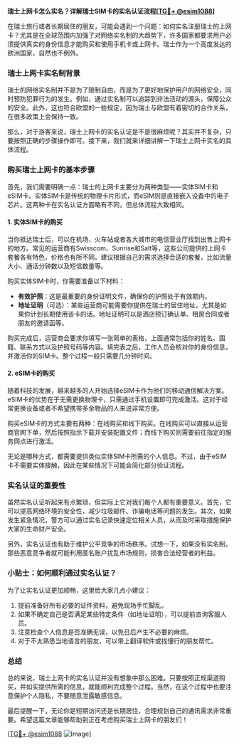 **瑞士上网卡怎么实名？详解瑞士SIM卡的实名认证流程[[TG💪+ @esim1088](https://t.me/s/esim1088)]**

在瑞士旅行或者长期居住的朋友，可能会遇到一个问题：如何实名注册瑞士的上网卡？尤其是在全球范围内加强了对网络实名制的大趋势下，许多国家都要求用户必须提供真实的身份信息才能购买和使用手机卡或上网卡。瑞士作为一个高度发达的欧洲国家，自然也不例外。

### 瑞士上网卡实名制背景

瑞士的网络实名制并不是为了限制自由，而是为了更好地保护用户的网络安全，同时预防犯罪行为的发生。例如，通过实名制可以追踪到非法活动的源头，保障公众的安全。此外，这也符合欧盟的一些规定，因为瑞士与欧盟有着密切的合作关系，在很多政策上会保持一致。

那么，对于游客来说，瑞士上网卡的实名认证是不是很麻烦呢？其实并不复杂，只要按照正确的步骤操作即可。接下来，我们就来详细讲解一下瑞士上网卡实名的具体流程。

### 购买瑞士上网卡的基本步骤

首先，我们需要明确一点：瑞士的上网卡主要分为两种类型——实体SIM卡和eSIM卡。实体SIM卡是传统的物理卡片形式，而eSIM则是直接嵌入设备中的电子芯片。这两种卡在实名认证方面略有不同，但总体流程大致相同。

#### 1. 实体SIM卡的购买

当你抵达瑞士后，可以在机场、火车站或者各大城市的电信营业厅找到出售上网卡的地方。常见的运营商有Swisscom、Sunrise和Salt等，这些公司提供的上网卡套餐各有特色，价格也有所不同。建议根据自己的需求选择合适的套餐，比如流量大小、通话分钟数以及短信数量等。

购买实体SIM卡时，你需要准备以下材料：

- **有效护照**：这是最重要的身份证明文件，确保你的护照处于有效期内。
- **地址证明**（可选）：某些运营商可能需要你提供在瑞士的居住地址，尤其是如果你计划长期使用该卡的话。地址证明可以是酒店预订确认单、租房合同或者朋友的邀请函等。

购买完成后，运营商会要求你填写一张简单的表格，上面通常包括你的姓名、国籍、联系方式以及护照号码等内容。填完表之后，工作人员会核对你的身份信息，并激活你的SIM卡。整个过程一般只需要几分钟时间。

#### 2. eSIM卡的购买

随着科技的发展，越来越多的人开始选择eSIM卡作为他们的移动通信解决方案。eSIM卡的优势在于无需更换物理卡，只需通过手机设置即可完成激活。这对于经常更换设备或者不希望携带多余物品的人来说非常方便。

购买eSIM卡的方式主要有两种：在线购买和线下购买。在线购买可以直接从运营商官网下单，然后按照指示下载并安装配置文件；而线下购买则需要前往指定的服务网点进行激活。

无论是哪种方式，都需要提供类似实体SIM卡所需的个人信息。不过，由于eSIM卡不需要实体接触，因此在某些情况下可能会简化部分验证流程。

### 实名认证的重要性

虽然实名认证听起来有点繁琐，但实际上它对我们每个人都有重要意义。首先，它可以提高网络环境的安全性，减少垃圾邮件、诈骗电话等问题的发生。其次，如果发生紧急情况，警方可以通过实名记录快速定位相关人员，从而及时采取措施保护大家的生命财产安全。

另外，实名认证也有助于维护公平竞争的市场秩序。试想一下，如果没有实名制，那些恶意竞争者就可能利用匿名账户扰乱市场规则，损害合法经营者的利益。

### 小贴士：如何顺利通过实名认证？

为了让实名认证更加顺畅，这里给大家几点小建议：

1. 提前准备好所有必要的证件资料，避免现场手忙脚乱。
2. 如果不确定自己是否满足某些特定条件（如地址证明），可以提前咨询客服人员。
3. 注意检查个人信息是否准确无误，以免日后产生不必要的麻烦。
4. 对于不太熟悉当地语言的朋友，可以带上翻译软件或找懂行的朋友帮忙。

### 总结

总的来说，瑞士上网卡的实名认证并没有想象中那么困难。只要按照正规渠道购买，并如实提供所需的信息，就能顺利完成整个过程。当然，在这个过程中也要注意保护个人隐私，不要随意泄露敏感信息。

最后提醒一下，无论你是短期访问还是长期居住，合理规划自己的通讯需求非常重要。希望这篇文章能够帮助到正在考虑购买瑞士上网卡的朋友们！

[[TG💪+ @esim1088](https://t.me/s/esim1088) ![Image](https://i.postimg.cc/4NQfJmqS/Snipaste-2025-05-13-00-14-12.png)]